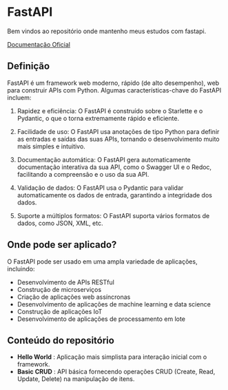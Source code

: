 # FastAPI

Bem vindos ao repositório onde mantenho meus estudos com fastapi.

[Documentação Oficial](https://fastapi.tiangolo.com/pt/)

## Definição
FastAPI é um framework web moderno, rápido (de alto desempenho), web para construir APIs com Python. Algumas características-chave do FastAPI incluem:

1. Rapidez e eficiência: O FastAPI é construído sobre o Starlette e o Pydantic, o que o torna extremamente rápido e eficiente.

2. Facilidade de uso: O FastAPI usa anotações de tipo Python para definir as entradas e saídas das suas APIs, tornando o desenvolvimento muito mais simples e intuitivo.

3. Documentação automática: O FastAPI gera automaticamente documentação interativa da sua API, como o Swagger UI e o Redoc, facilitando a compreensão e o uso da sua API.

4. Validação de dados: O FastAPI usa o Pydantic para validar automaticamente os dados de entrada, garantindo a integridade dos dados.

5. Suporte a múltiplos formatos: O FastAPI suporta vários formatos de dados, como JSON, XML, etc.

## Onde pode ser aplicado?

O FastAPI pode ser usado em uma ampla variedade de aplicações, incluindo:

- Desenvolvimento de APIs RESTful
- Construção de microserviços
- Criação de aplicações web assíncronas
- Desenvolvimento de aplicações de machine learning e data science
- Construção de aplicações IoT
- Desenvolvimento de aplicações de processamento em lote

## Conteúdo do repositório
- **Hello World** : Aplicação mais simplista para interação inicial com o framework.
- **Basic CRUD** : API básica fornecendo operações CRUD (Create, Read, Update, Delete) na manipulação de itens.